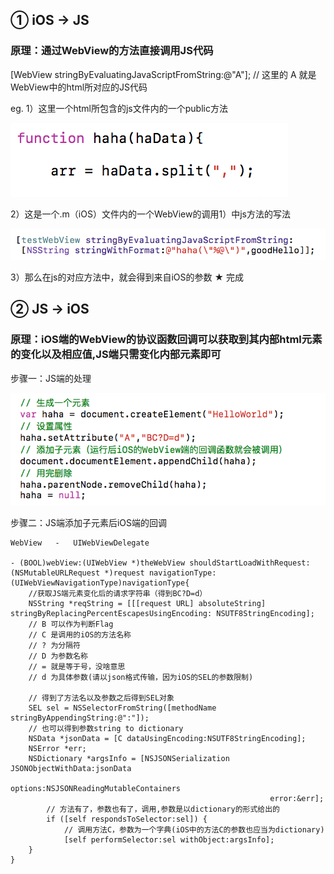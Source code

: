 ## ① iOS -> JS
### 原理：通过WebView的方法直接调用JS代码
[WebView stringByEvaluatingJavaScriptFromString:@"A"];
// 这里的 A 就是WebView中的html所对应的JS代码

eg.
1）这里一个html所包含的js文件内的一个public方法 

![](1.png) 

2）这是一个.m（iOS）文件内的一个WebView的调用1）中js方法的写法 

![](2.png) 

3）那么在js的对应方法中，就会得到来自iOS的参数 
★ 完成 
 
## ② JS -> iOS 
### 原理：iOS端的WebView的协议函数回调可以获取到其内部html元素的变化以及相应值,JS端只需变化内部元素即可 
 
步骤一：JS端的处理 

![](11.png) 

步骤二：JS端添加子元素后iOS端的回调 
```
WebView   -   UIWebViewDelegate 
 
- (BOOL)webView:(UIWebView *)theWebView shouldStartLoadWithRequest:(NSMutableURLRequest *)request navigationType:(UIWebViewNavigationType)navigationType{ 
	//获取JS端元素变化后的请求字符串（得到BC?D=d）
	NSString *reqString = [[[request URL] absoluteString] stringByReplacingPercentEscapesUsingEncoding: NSUTF8StringEncoding]; 
	// B 可以作为判断Flag
	// C 是调用的iOS的方法名称
	// ? 为分隔符
	// D 为参数名称
	// = 就是等于号，没啥意思
	// d 为具体参数(请以json格式传输，因为iOS的SEL的参数限制)
 
	// 得到了方法名以及参数之后得到SEL对象
	SEL sel = NSSelectorFromString([methodName stringByAppendingString:@":"]); 
	// 也可以得到参数string to dictionary
	NSData *jsonData = [C dataUsingEncoding:NSUTF8StringEncoding]; 
	NSError *err; 
	NSDictionary *argsInfo = [NSJSONSerialization JSONObjectWithData:jsonData 
                                                        options:NSJSONReadingMutableContainers 
                                                          error:&err]; 
    	// 方法有了，参数也有了，调用,参数是以dictionary的形式给出的
    	if ([self respondsToSelector:sel]) { 
    		// 调用方法C，参数为一个字典(iOS中的方法C的参数也应当为dictionary)
    	 	[self performSelector:sel withObject:argsInfo]; 
	} 
}  
```
